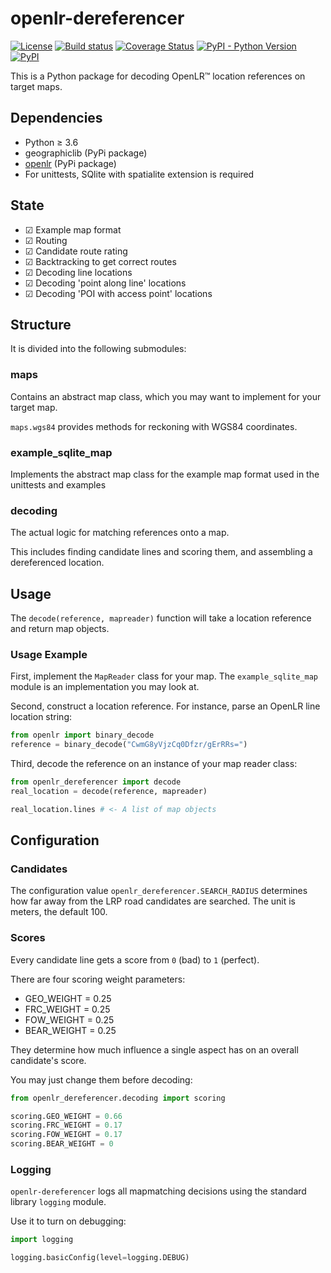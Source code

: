 # openlr-dereferencer

[![License](https://img.shields.io/badge/License-Apache%202.0-green.svg)](LICENSE)
[![Build status](https://img.shields.io/travis/tomtom-international/openlr-dereferencer-python)](https://travis-ci.org/tomtom-international/openlr-dereferencer-python)
[![Coverage Status](https://img.shields.io/codecov/c/github/tomtom-international/openlr-dereferencer-python/master.svg)](https://codecov.io/github/tomtom-international/openlr-dereferencer-python?branch=master)
[![PyPI - Python Version](https://img.shields.io/pypi/pyversions/openlr-dereferencer)](https://pypi.org/project/openlr-dereferencer)
[![PyPI](https://img.shields.io/pypi/v/openlr-dereferencer)](https://pypi.org/project/openlr-dereferencer)


This is a Python package for decoding OpenLR™ location references on target maps.
## Dependencies
- Python ≥ 3.6
- geographiclib (PyPi package)
- [openlr](https://github.com/tomtom-international/openlr-python) (PyPi package)
- For unittests, SQlite with spatialite extension is required
## State
- ☑ Example map format
- ☑ Routing
- ☑ Candidate route rating
- ☑ Backtracking to get correct routes
- ☑ Decoding line locations
- ☑ Decoding 'point along line' locations
- ☑ Decoding 'POI with access point' locations
## Structure
It is divided into the following submodules:
### maps
Contains an abstract map class, which you may want to implement for your target map.

`maps.wgs84` provides methods for reckoning with WGS84 coordinates.
### example_sqlite_map
Implements the abstract map class for the example map format used in the unittests and examples
### decoding
The actual logic for matching references onto a map.

This includes finding candidate lines and scoring them, and assembling a dereferenced location.


## Usage
The `decode(reference, mapreader)` function will take a location reference and return map objects.

### Usage Example

First, implement the `MapReader` class for your map.  The `example_sqlite_map` module is an implementation you may look at.

Second, construct a location reference. For instance, parse an OpenLR line location string:
```py
from openlr import binary_decode
reference = binary_decode("CwmG8yVjzCq0Dfzr/gErRRs=")
```

Third, decode the reference on an instance of your map reader class:
```py
from openlr_dereferencer import decode
real_location = decode(reference, mapreader)

real_location.lines # <- A list of map objects
```

## Configuration
### Candidates
The configuration value `openlr_dereferencer.SEARCH_RADIUS` determines how far away from the LRP road candidates are searched.
The unit is meters, the default 100.
### Scores
Every candidate line gets a score from `0` (bad) to `1` (perfect).

There are four scoring weight parameters:
 - GEO_WEIGHT = 0.25
 - FRC_WEIGHT = 0.25
 - FOW_WEIGHT = 0.25
 - BEAR_WEIGHT = 0.25

They determine how much influence a single aspect has on an overall candidate's score.
 
You may just change them before decoding:
```py
from openlr_dereferencer.decoding import scoring

scoring.GEO_WEIGHT = 0.66
scoring.FRC_WEIGHT = 0.17
scoring.FOW_WEIGHT = 0.17
scoring.BEAR_WEIGHT = 0
```
### Logging
`openlr-dereferencer` logs all mapmatching decisions using the standard library `logging` module.

Use it to turn on debugging:
```py
import logging

logging.basicConfig(level=logging.DEBUG)
```
